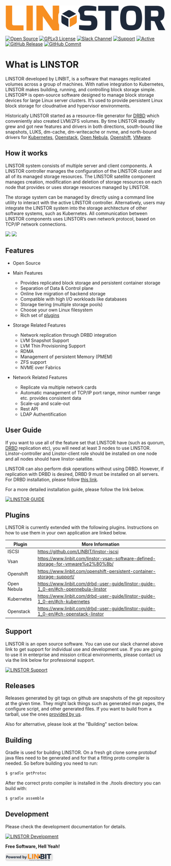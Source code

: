 
[![Open Source](https://github.com/yusufyildiz/lstest2/blob/master/img/Linstor-Logo-Colour.png?raw=true)](https://www.linbit.com/linstor)

[![Open Source](https://img.shields.io/badge/Open-Source-brightgreen)](https://opensource.org/) [![GPLv3 License](https://img.shields.io/badge/License-GPL%20v3-brightgreen.svg)](https://opensource.org/licenses/) [![Slack Channel](https://img.shields.io/badge/Slack-Channel-brightgreen)](https://join.slack.com/t/linbit-community/shared_invite/enQtOTg0MTEzOTA4ODY0LTFkZGY3ZjgzYjEzZmM2OGVmODJlMWI2MjlhMTg3M2UyOGFiOWMxMmI1MWM4Yjc0YzQzYWU0MjAzNGRmM2M5Y2Q) [![Support](https://img.shields.io/badge/$-support-12a0df.svg?style=flat)](https://www.linbit.com/support/) [![Active](http://img.shields.io/badge/Status-Active-green.svg)](https://linbit.com/linstor) [![GitHub Release](https://img.shields.io/github/release/linbit/linstor-server.svg?style=flat)]() [![GitHub Commit](https://img.shields.io/github/commit-activity/y/linbit/linstor-server)]() 

 
 
# What is LINSTOR

LINSTOR developed by LINBIT, is a software that manages replicated volumes across a group of machines. With native integration to Kubernetes, LINSTOR makes building, running, and controlling block storage simple. LINSTOR® is open-source software designed to manage block storage devices for large Linux server clusters. It’s used to provide persistent Linux block storage for cloudnative and hypervisor environments. 

Historically LINSTOR started as a resource-file generator for [DRBD](https://www.linbit.com/drbd/) which conveniently also created LVM/ZFS volumes. By time LINSTOR steadily grew and got new features and drivers in both directions, south-bound like snapshots, LUKS, dm-cache, dm-writecache or nvme, and north-bound drivers for [Kubernetes](https://www.linbit.com/kubernetes/), [Openstack](https://www.linbit.com/openstack/), [Open Nebula](https://www.linbit.com/opennebula/), [Openshift](https://www.linbit.com/openshift-persistent-container-storage-support/), [VMware](https://www.linbit.com/linstor-vsan-software-defined-storage-for-vmware%e2%80%8b/).


## How it works

LINSTOR system consists of multiple server and client components. A LINSTOR controller manages the configuration of the LINSTOR cluster and all of its managed storage resources. The LINSTOR satellite component manages creation, modification and deletion of storage resources on each node that provides or uses storage resources managed by LINSTOR.

The storage system can be managed by directly using a command line utility to interact with the active LINSTOR controller. Alternatively, users may integrate the LINSTOR system into the storage architecture of other software systems, such as Kubernetes.
All communication between LINSTOR components uses LINSTOR’s own network protocol, based on TCP/IP network connections.

 [![](https://mldatnmifxoe.i.optimole.com/Q4Tiw9A-gKsTX1iL/w:350/h:636/q:auto/https://www.linbit.com/wp-content/uploads/2020/03/How-It-Works2.png)](https://www.linbit.com/linstor/)  [![](https://mldatnmifxoe.i.optimole.com/Q4Tiw9A-22SC98Y2/w:450/h:402/q:auto/https://www.linbit.com/wp-content/uploads/2020/03/unnamed.png)](https://www.linbit.com/linstor/)

## Features
- Open Source


- Main Features
  - Provides replicated block storage and persistent container storage
  - Separation of Data & Control plane
  - Online live migration of backend storage
  - Compatible with high I/O workloads like databases
  - Storage tiering (multiple storage pools)
  - Choose your own Linux filesystem
  - Rich set of [plugins](https://github.com/linbit/linstor-server/blob/master/README.md#plugins)
 

- Storage Related Features
  - Network replication through DRBD integration
  - LVM Snapshot Support
  - LVM Thin Provisioning Support
  - RDMA
  - Management of persistent Memory (PMEM)
  - ZFS support
  - NVME over Fabrics


- Network Related Features
  - Replicate via multiple network cards
  - Automatic management of TCP/IP port range, minor number range etc. provides consistent data
  - Scale-up and scale-out
  - Rest API
  - LDAP Authentification

## User Guide
If you want to use all of the feature set that LINSTOR have (such as quorum, [DRBD](https://www.linbit.com/drbd/) replication etc), you will need at least 3 nodes to use LINSTOR. Linstor-controller and Linstor-client role should be installed on one node and all nodes should have linstor-satellite.

LINSTOR can also perform disk operations without using DRBD. However, if replication with DRBD is desired, DRBD 9 must be installed on all servers. For DRBD installation, please follow [this link](https://www.linbit.com/drbd-user-guide/drbd-guide-9_0-en/).

For a more detailed installation guide, please follow the link below.

[![LINSTOR GUIDE](https://img.shields.io/badge/LINSTOR-GUIDE-orange)](https://www.linbit.com/user-guides/) 

## Plugins

LINSTOR is currently extended with the following plugins. Instructions on how to use them in your own application are linked below.

| Plugin | More Information |
| ------ | ------ |
|ISCSI| https://github.com/LINBIT/linstor-iscsi |
|Vsan|https://www.linbit.com/linstor-vsan-software-defined-storage-for-vmware%e2%80%8b/|
|Openshift|https://www.linbit.com/openshift-persistent-container-storage-support/|
|Open Nebula|https://www.linbit.com/drbd-user-guide/linstor-guide-1_0-en/#ch-opennebula-linstor|
|Kubernetes|https://www.linbit.com/drbd-user-guide/linstor-guide-1_0-en/#ch-kubernetes|
|Openstack|https://www.linbit.com/drbd-user-guide/linstor-guide-1_0-en/#ch-openstack-linstor|

## Support

LINSTOR is an open source software. You can use our slack channel above link to get support for individual use and development use.
If you are going to use it in enterprise and mission critical environments, please contact us via the link below for professional support.

[![LINSTOR Support](https://img.shields.io/badge/LINSTOR-SUPPORT-brightgreen)](https://www.linbit.com/support/) 


## Releases
Releases generated by git tags on github are snapshots of the git repository at the given time. They might lack things such as generated man pages, the configure script, and other generated files. If you want to build from a tarball, use the ones [provided by us](https://www.linbit.com/linbit-software-download-page-for-linstor-and-drbd-linux-driver/).

Also for alternative, please look at the "Building" section below. 


## Building
Gradle is used for building LINSTOR. On a fresh git clone some protobuf java files need to be generated and for that a fitting proto compiler is needed. So before building you need to run:
```sh
$ gradle getProtoc
```
After the correct proto compiler is installed in the ./tools directory you can build with:
```sh
$ gradle assemble
```
## Development
Please check the development documentation for details.  

[![LINSTOR Development](https://img.shields.io/badge/LINSTOR-DEVELOPMENT-brightgreen)](https://github.com/LINBIT/linstor-server/blob/master/docs/development.md
) 

**Free Software, Hell Yeah!**

[![LINSTOR Powered by LINBIT](https://github.com/yusufyildiz/lstest2/blob/master/img/poweredby_linbit_small.png?raw=true)](https://www.linbit.com/linstor/) 
